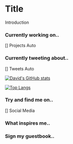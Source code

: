 # Title
Introduction

### Currently working on..
[] Projects Auto

### Currently tweeting about..
[] Tweets Auto

[![David's GitHub stats](https://github-readme-stats.vercel.app/api?username=davidatoms)](https://github.com/davidatoms/github-readme-stats)

[![Top Langs](https://github-readme-stats.vercel.app/api/top-langs/?username=davidatoms&layout=compact)](https://github.com/davidatoms/github-readme-stats)

### Try and find me on..
[] Social Media

### What inspires me..

### Sign my guestbook..
